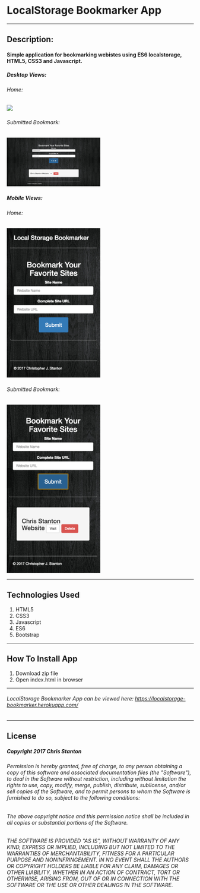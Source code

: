 
# LocalStorage Bookmarker App

---

## Description:
#### Simple application for bookmarking webistes using ES6 localstorage, HTML5, CSS3 and Javascript.
##### Desktop Views:
###### Home:
<img src="./images/screenshot.png" width="50%">

###### Submitted Bookmark:
<img src="./images/screenshotTwo.png" width="50%">

##### Mobile Views:
###### Home:
<img src="./images/mobileOne.png" width="50%">

###### Submitted Bookmark:
<img src="./images/mobileTwo.png" width="50%">

---

## Technologies Used
  1. HTML5
  2. CSS3
  3. Javascript
  4. ES6
  5. Bootstrap

---

## How To Install App
  1. Download zip file
  2. Open index.html in browser

---

###### LocalStorage Bookmarker App can be viewed here: https://localstorage-bookmarker.herokuapp.com/

---

## License
##### Copyright 2017 Chris Stanton

###### Permission is hereby granted, free of charge, to any person obtaining a copy of this software and associated documentation files (the "Software"), to deal in the Software without restriction, including without limitation the rights to use, copy, modify, merge, publish, distribute, sublicense, and/or sell copies of the Software, and to permit persons to whom the Software is furnished to do so, subject to the following conditions:

###### The above copyright notice and this permission notice shall be included in all copies or substantial portions of the Software.

###### THE SOFTWARE IS PROVIDED "AS IS", WITHOUT WARRANTY OF ANY KIND, EXPRESS OR IMPLIED, INCLUDING BUT NOT LIMITED TO THE WARRANTIES OF MERCHANTABILITY, FITNESS FOR A PARTICULAR PURPOSE AND NONINFRINGEMENT. IN NO EVENT SHALL THE AUTHORS OR COPYRIGHT HOLDERS BE LIABLE FOR ANY CLAIM, DAMAGES OR OTHER LIABILITY, WHETHER IN AN ACTION OF CONTRACT, TORT OR OTHERWISE, ARISING FROM, OUT OF OR IN CONNECTION WITH THE SOFTWARE OR THE USE OR OTHER DEALINGS IN THE SOFTWARE.
